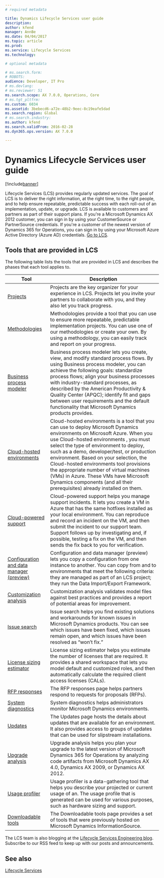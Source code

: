 ```yaml
---
# required metadata

title: Dynamics Lifecycle Services user guide
description: 
author: kfend
manager: AnnBe
ms.date: 04/04/2017
ms.topic: article
ms.prod: 
ms.service: Lifecycle Services
ms.technology: 

# optional metadata

# ms.search.form: 
# ROBOTS: 
audience: Developer, IT Pro
# ms.devlang: 
# ms.reviewer: 51
ms.search.scope: AX 7.0.0, Operations, Core
# ms.tgt_pltfrm: 
ms.custom: 6034
ms.assetid: 3bebecd6-a72e-48b2-9eec-8c19eafe5dad
ms.search.region: Global
# ms.search.industry: 
ms.author: kfend
ms.search.validFrom: 2016-02-28
ms.dyn365.ops.version: AX 7.0.0

---
```


# Dynamics Lifecycle Services user guide

[!include[banner](../includes/banner.md)]




Lifecycle Services (LCS) provides regularly updated services. The goal of LCS is to deliver the right information, at the right time, to the right people, and to help ensure repeatable, predictable success with each roll-out of an implementation, update, or upgrade. LCS is available to customers and partners as part of their support plans. If you're a Microsoft Dynamics AX 2012 customer, you can sign in by using your CustomerSource or PartnerSource credentials. If you're a customer of the newest version of Dynamics 365 for Operations, you can sign in by using your Microsoft Azure Active Directory (Azure AD) credentials. [Go to LCS](https://lcs.dynamics.com/Logon/Index).

## Tools that are provided in LCS
The following table lists the tools that are provided in LCS and describes the phases that each tool applies to.

| Tool                                     | Description                                                                                                                                                                                                                                                                                                                                                                                                                                                                                                       |
|------------------------------------------|-------------------------------------------------------------------------------------------------------------------------------------------------------------------------------------------------------------------------------------------------------------------------------------------------------------------------------------------------------------------------------------------------------------------------------------------------------------------------------------------------------------------|
| [Projects](ax-2012/projects-lcs.md)                                 | Projects are the key organizer for your experience in LCS. Projects let you invite your partners to collaborate with you, and they also let you track progress.                                                                                                                                                                                                                                                                                                                                                   |
| [Methodologies](ax-2012/methodologies-lcs.md)                            | Methodologies provide a tool that you can use to ensure more repeatable, predictable implementation projects. You can use one of our methodologies or create your own. By using a methodology, you can easily track and report on your progress.                                                                                                                                                                                                                                                                  |
| [Business process modeler](business-process-modeler-lcs.md)                 | Business process modeler lets you create, view, and modify standard process flows. By using Business process modeler, you can achieve the following goals: standardize process flows; align your business processes with industry-standard processes, as described by the American Productivity & Quality Center (APQC); identify fit and gaps between user requirements and the default functionality that Microsoft Dynamics products provides.                                                                 |
| [Cloud-hosted environments](ax-2012/cloud-hosted-environments-lcs.md)                | Cloud-hosted environments is a tool that you can use to deploy Microsoft Dynamics environments on Microsoft Azure. When you use Cloud-hosted environments , you must select the type of environment to deploy, such as a demo, developer/test, or production environment. Based on your selection, the Cloud-hosted environments tool provisions the appropriate number of virtual machines (VMs) in Azure. These VMs have Microsoft Dynamics components (and all their prerequisites) already installed on them. |
| [Cloud-powered support](cloud-powered-support-lcs.md)                    | Cloud-powered support helps you manage support incidents. It lets you create a VM in Azure that has the same hotfixes installed as your local environment. You can reproduce and record an incident on the VM, and then submit the incident to our support team. Support follows up by investigating and, if possible, testing a fix on the VM, and then sends the fix back to you for verification.                                                                                                              |
| [Configuration and data manager (preview)](configuration-manager-lcs.md) | Configuration and data manager (preview) lets you copy a configuration from one instance to another. You can copy from and to environments that meet the following criteria: they are managed as part of an LCS project; they run the Data Import/Export Framework.                                                                                                                                                                                                                                               |
| [Customization analysis](ax-2012/customization-analysis-lcs.md)                   | Customization analysis validates model files against best practices and provides a report of potential areas for improvement.                                                                                                                                                                                                                                                                                                                                                                                     |
| [Issue search](issue-search-lcs.md)                             | Issue search helps you find existing solutions and workarounds for known issues in Microsoft Dynamics products. You can see which issues have been fixed, which issues remain open, and which issues have been resolved as “won’t fix.”                                                                                                                                                                                                                                                                           |
| [License sizing estimator](ax-2012/license-sizing-estimator-lcs.md)                 | License sizing estimator helps you estimate the number of licenses that are required. It provides a shared workspace that lets you model default and customized roles, and then automatically calculate the required client access licenses (CALs).                                                                                                                                                                                                                                                               |
| [RFP responses](ax-2012/rfp-responses-lcs.md)                            | The RFP responses page helps partners respond to requests for proposals (RFPs).                                                                                                                                                                                                                                                                                                                                                                                                                                   |
| [System diagnostics](ax-2012/system-diagnostics-lcs.md)                       | System diagnostics helps administrators monitor Microsoft Dynamics environments.                                                                                                                                                                                                                                                                                                                                                                                                                                  |
| [Updates](ax-2012/update-2012-r3-lcs.md)                                  | The Updates page hosts the details about updates that are available for an environment. It also provides access to groups of updates that can be used for slipstream installations.                                                                                                                                                                                                                                                                                                                               |
| [Upgrade analysis](ax-2012/upgrade-analysis-lcs.md)                         | Upgrade analysis helps you plan your upgrade to the latest version of Microsoft Dynamics 365 for Operations by analyzing code artifacts from Microsoft Dynamics AX 4.0, Dynamics AX 2009, or Dynamics AX 2012.                                                                                                                                                                                                                                                                                                    |
| [Usage profiler](ax-2012/usage-profiler-lcs.md)                           | Usage profiler is a data-gathering tool that helps you describe your projected or current usage of an. The usage profile that is generated can be used for various purposes, such as hardware sizing and support.                                                                                                                                                                                                                                                                                                 |
| [Downloadable tools](ax-2012/lcs-downloadable-tools-formerly-informationsource.md)                       | The Downloadable tools page provides a set of tools that were previously hosted on Microsoft Dynamics InformationSource.                                                                                                                                                                                                                                                                                                                                                                                          |

The LCS team is also blogging at the [Lifecycle Services Engineering blog](http://blogs.msdn.com/b/lcs/). Subscribe to our RSS feed to keep up with our posts and announcements.

See also
--------

[Lifecycle Services](https://lcs.dynamics.com/)



